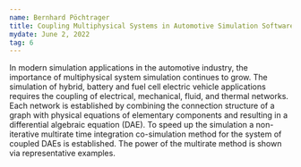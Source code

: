 ```yaml
---
name: Bernhard Pöchtrager
title: Coupling Multiphysical Systems in Automotive Simulation Software
mydate: June 2, 2022
tag: 6
---
```

In modern simulation applications in the automotive industry, the importance of multiphysical system simulation continues to grow. The simulation of hybrid, battery and fuel cell electric vehicle applications requires the coupling of electrical, mechanical, fluid, and thermal networks. Each network is established by combining the connection structure of a graph with physical equations of elementary components and resulting in a differential algebraic equation (DAE). To speed up the simulation a non-iterative multirate time integration co-simulation method for the system of coupled DAEs is established. The power of the multirate method is shown via representative examples.
